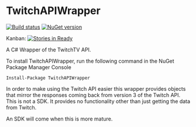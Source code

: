# TwitchAPIWrapper

[![Build status](https://ci.appveyor.com/api/projects/status/elw5l0s2mqo3tti7?svg=true)](https://ci.appveyor.com/project/andy-c-jones/twitchapiwrapper)
[![NuGet version](https://badge.fury.io/nu/TwitchAPIWrapper.svg)](https://badge.fury.io/nu/TwitchAPIWrapper)

Kanban: [![Stories in Ready](https://badge.waffle.io/andy-c-jones/TwitchAPIWrapper.svg?label=ready&title=Ready)](http://waffle.io/andy-c-jones/TwitchAPIWrapper) 

A C# Wrapper of the TwitchTV API.

To install TwitchAPIWrapper, run the following command in the NuGet Package Manager Console

```Install-Package TwitchAPIWrapper```

In order to make using the Twitch API easier this wrapper provides objects that mirror the responses coming back from version 3 of the Twitch API.
This is not a SDK. It provides no functionality other than just getting the data from Twitch.

An SDK will come when this is more mature.





